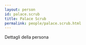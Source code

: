 ```yaml
---
layout: person
id: palace.scrub
title: Palace Scrub
permalink: people/palace.scrub.html
---
```


Dettagli della persona